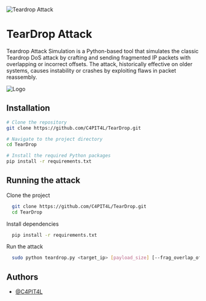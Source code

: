 


![Teardrop Attack](https://img.shields.io/badge/Teardrop-Attack-red?style=for-the-badge&logo=python&logoColor=white)




# TearDrop Attack

Teardrop Attack Simulation is a Python-based tool that simulates the classic Teardrop DoS attack by crafting and sending fragmented IP packets with overlapping or incorrect offsets. The attack, historically effective on older systems, causes instability or crashes by exploiting flaws in packet reassembly.



![Logo](https://images.pond5.com/teardrop-attack-isometric-icon-vector-illustration-265142275_iconl_nowm.jpeg)



## Installation



```bash
# Clone the repository
git clone https://github.com/C4PIT4L/TearDrop.git

# Navigate to the project directory
cd TearDrop

# Install the required Python packages
pip install -r requirements.txt
```
## Running the attack

Clone the project

```bash
  git clone https://github.com/C4PIT4L/TearDrop.git
  cd TearDrop
```

Install dependencies

```bash
  pip install -r requirements.txt
```

Run the attack

```bash
  sudo python teardrop.py <target_ip> [payload_size] [--frag_overlap_offset OFFSET] [--packet_size SIZE] [--indefinite] [--proxy PROXY]
```


## Authors

- [@C4PIT4L](https://www.github.com/C4PIT4L)

